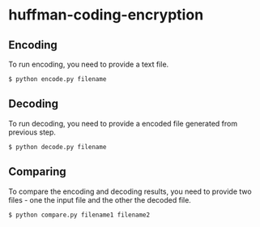 # huffman-coding-encryption

## Encoding

To run encoding, you need to provide a text file.

```
$ python encode.py filename
```

## Decoding
To run decoding, you need to provide a encoded file generated from previous step.

```
$ python decode.py filename
```

## Comparing
To compare the encoding and decoding results, you need to provide two files - one the input file and the other the decoded file.


```
$ python compare.py filename1 filename2
```